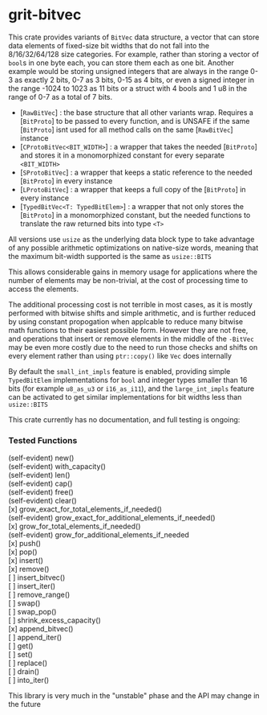 # grit-bitvec
This crate provides variants of `BitVec` data structure, a vector that can store data elements of fixed-size bit widths
that do not fall into the 8/16/32/64/128 size categories. For example, rather than storing a vector of `bool`s in one
byte each, you can store them each as one bit. Another example would be storing unsigned integers that are always in the
range 0-3 as exactly 2 bits, 0-7 as 3 bits, 0-15 as 4 bits, or even a signed integer in the range -1024 to 1023 as 11 bits
or a struct with 4 bools and 1 u8 in the range of 0-7 as a total of 7 bits.

- [`RawBitVec`] : the base structure that all other variants wrap. Requires a [`BitProto`] to be passed to every function, and is UNSAFE if the same [`BitProto`] isnt used for all method calls on the same [`RawBitVec`] instance
- [`CProtoBitVec<BIT_WIDTH>`] : a wrapper that takes the needed [`BitProto`] and stores it in a monomorphized constant for every separate `<BIT_WIDTH>`
- [`SProtoBitVec`] : a wrapper that keeps a static reference to the needed [`BitProto`] in every instance
- [`LProtoBitVec`] : a wrapper that keeps a full copy of the [`BitProto`] in every instance
- [`TypedBitVec<T: TypedBitElem>`] : a wrapper that not only stores the [`BitProto`] in a monomorphized constant, but the needed functions to translate the raw returned bits into type `<T>`

All versions use `usize` as the underlying data block type to take advantage of any possible arithmetic optimizations on
native-size words, meaning that the maximum bit-width supported is the same as `usize::BITS`

This allows considerable gains in memory usage for applications where the number of elements may be non-trivial, at the
cost of processing time to access the elements.

The additional processing cost is not terrible in most cases, as it is mostly performed with bitwise shifts and simple
arithmetic, and is further reduced by using constant propogation when applcable to reduce many bitwise math functions
to their easiest possible form. However they are not free, and operations that insert or remove elements in the middle
of the `-BitVec` may be even more costly due to the need to run those checks and shifts on every element rather than using
`ptr::copy()` like `Vec` does internally

By default the `small_int_impls` feature is enabled, providing simple `TypedBitElem` implementations for `bool` and
integer types smaller than 16 bits (for example `u8_as_u3` or `i16_as_i11`), and the `large_int_impls` feature can
be activated to get similar implementations for bit widths less than `usize::BITS`

This crate currently has no documentation, and full testing is ongoing:
### Tested Functions
(self-evident) new()  
(self-evident) with_capacity()  
(self-evident) len()  
(self-evident) cap()  
(self-evident) free()  
(self-evident) clear()  
[x] grow_exact_for_total_elements_if_needed()  
(self-evident) grow_exact_for_additional_elements_if_needed()  
[x] grow_for_total_elements_if_needed()  
(self-evident) grow_for_additional_elements_if_needed  
[x] push()  
[x] pop()  
[x] insert()  
[x] remove()  
[ ] insert_bitvec()  
[ ] insert_iter()  
[ ] remove_range()  
[ ] swap()  
[ ] swap_pop()  
[ ] shrink_excess_capacity()  
[x] append_bitvec()  
[ ] append_iter()  
[ ] get()  
[ ] set()  
[ ] replace()  
[ ] drain()  
[ ] into_iter()  

This library is very much in the "unstable" phase and the API may change in the future